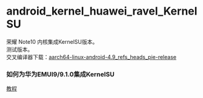 # android_kernel_huawei_ravel_KernelSU
荣耀 Note10 内核集成KernelSU版本。  
测试版本。  
交叉编译器下载：[aarch64-linux-android-4.9_refs_heads_pie-release](https://android.googlesource.com/platform/prebuilts/gcc/linux-x86/aarch64/aarch64-linux-android-4.9/+archive/refs/heads/pie-release.tar.gz)  
### 如何为华为EMUI9/9.1.0集成KernelSU
[教程](https://github.com/Coconutat/android_kernel_huawei_ravel_KernelSU/blob/EMUI9.1.0/How_to_integrate_KernelSU_for_Huawei_4.9_Kernel.md)